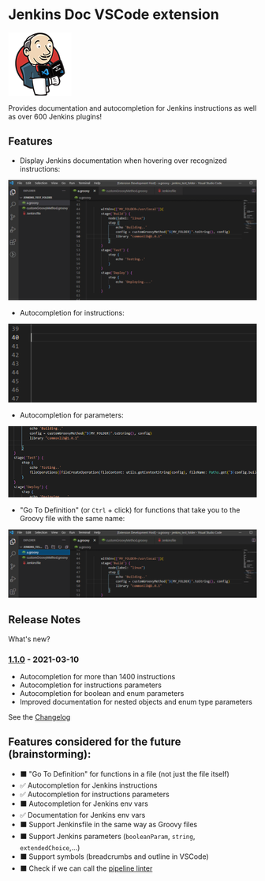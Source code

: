# Jenkins Doc VSCode extension

![Logo](./assets/logo_128.png)

Provides documentation and autocompletion for Jenkins instructions as well as over 600 Jenkins plugins!

## Features

- Display Jenkins documentation when hovering over recognized instructions:

![Documentation on hover](./assets/demo_doc_hover.gif)

- Autocompletion for instructions:

![Instructions autocompletion](./assets/demo_autocompletion.gif)

- Autocompletion for parameters:

![Parameters autocompletion](./assets/demo_parameter_autocompletion.gif)

- "Go To Definition" (or `Ctrl` + click) for functions that take you to the Groovy file with the same name:

!["Go To Definition" feature](./assets/demo_go_to_definition.gif)

## Release Notes

What's new?

### [1.1.0](https://github.com/Maarti/JenkinsDocExtension/releases/tag/1.1.0) - 2021-03-10

- Autocompletion for more than 1400 instructions
- Autocompletion for instructions parameters
- Autocompletion for boolean and enum parameters
- Improved documentation for nested objects and enum type parameters

See the [Changelog](./CHANGELOG.md)

## Features considered for the future (brainstorming):

- ⬛ "Go To Definition" for functions in a file (not just the file itself)
- ✅ Autocompletion for Jenkins instructions
- ✅ Autocompletion for instructions parameters
- ⬛ Autocompletion for Jenkins env vars
- ✅ Documentation for Jenkins env vars
- ⬛ Support Jenkinsfile in the same way as Groovy files
- ⬛ Support Jenkins parameters (`booleanParam`, `string`, `extendedChoice`,...)
- ⬛ Support symbols (breadcrumbs and outline in VSCode)
- ⬛ Check if we can call the [pipeline linter](https://www.jenkins.io/doc/book/pipeline/development/)
